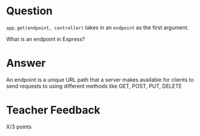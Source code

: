 # Question

`app.get(endpoint, controller)` takes in an `endpoint` as the first argument.

What is an endpoint in Express?

# Answer
An endpoint is a unique URL path that a server makes available for clients to send requests to using different methods like GET, POST, PUT, DELETE

# Teacher Feedback

X/3 points

